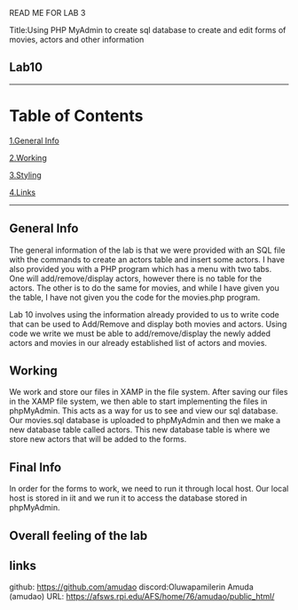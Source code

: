 READ ME FOR LAB 3

Title:Using PHP MyAdmin to create sql database to create and edit forms of movies, actors and other information

## Lab10
***
# Table of Contents
[1.General Info](#general-info)

[2.Working](#working)

[3.Styling](#styling)

[4.Links](#links)
***
## General Info

The general information of the lab is that we were provided with an SQL file with the commands to create an actors table and insert some actors. I have also provided you with a PHP program which has a menu with two tabs. One will add/remove/display actors, however there is no table for the actors. The other is to do the same for movies, and while I have given you the table, I have not given you the code for the movies.php program. 

Lab 10 involves using the information already provided to us to write code that can be used to  Add/Remove and display both movies and actors.  Using code we write we must be able to add/remove/display the newly added actors and movies in our already established list of actors and movies.

## Working 
 We work and store our files in XAMP in the file system. After saving our files in the XAMP file system, we then able to start implementing the files in phpMyAdmin. This acts as a way for us to see and view our sql database. Our movies.sql database is uploaded to phpMyAdmin and then we make a new database table called actors. This new database table is where we store new actors that will be added to the forms.

## Final Info
 In order for the forms to work, we need to run it through local host. Our local host is stored in iit and we run it to access the database stored in phpMyAdmin.


## Overall feeling of the lab






## links
github: https://github.com/amudao
discord:Oluwapamilerin Amuda (amudao)
URL: https://afsws.rpi.edu/AFS/home/76/amudao/public_html/
